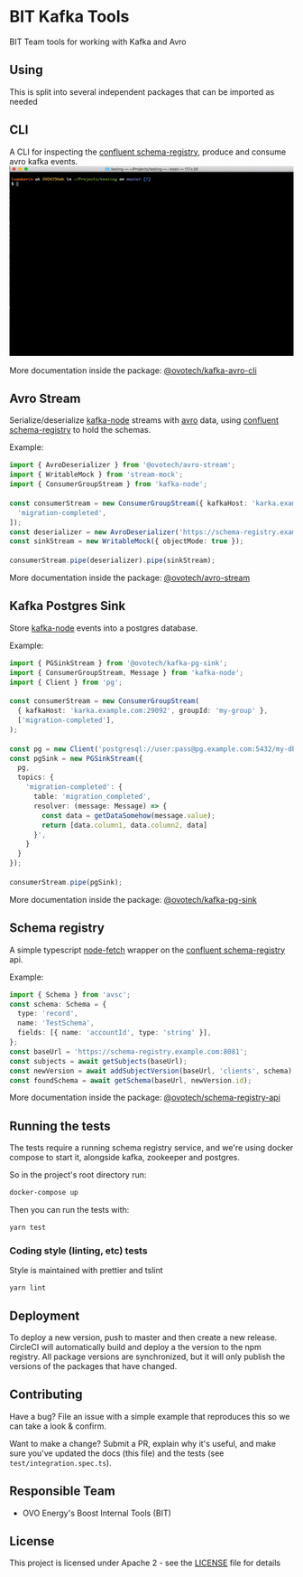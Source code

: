# BIT Kafka Tools

BIT Team tools for working with Kafka and Avro

## Using

This is split into several independent packages that can be imported as needed

## CLI

A CLI for inspecting the [confluent schema-registry](https://docs.confluent.io/current/schema-registry/docs/index.html), produce and consume avro kafka events.
![packages/kafka-avro-cli/README.md](assets/kac.gif)

More documentation inside the package:
[@ovotech/kafka-avro-cli](packages/kafka-avro-cli/README.md)

## Avro Stream

Serialize/deserialize [kafka-node](https://github.com/SOHU-Co/kafka-node) streams with [avro](https://avro.apache.org/docs/current/) data, using [confluent schema-registry](https://docs.confluent.io/current/schema-registry/docs/index.html) to hold the schemas.

Example:

```typescript
import { AvroDeserializer } from '@ovotech/avro-stream';
import { WritableMock } from 'stream-mock';
import { ConsumerGroupStream } from 'kafka-node';

const consumerStream = new ConsumerGroupStream({ kafkaHost: 'karka.example.com:29092', encoding: 'buffer' }, [
  'migration-completed',
]);
const deserializer = new AvroDeserializer('https://schema-registry.example.com:8081');
const sinkStream = new WritableMock({ objectMode: true });

consumerStream.pipe(deserializer).pipe(sinkStream);
```

More documentation inside the package:
[@ovotech/avro-stream](packages/avro-stream/README.md)

## Kafka Postgres Sink

Store [kafka-node](https://github.com/SOHU-Co/kafka-node) events into a postgres database.

Example:

```typescript
import { PGSinkStream } from '@ovotech/kafka-pg-sink';
import { ConsumerGroupStream, Message } from 'kafka-node';
import { Client } from 'pg';

const consumerStream = new ConsumerGroupStream(
  { kafkaHost: 'karka.example.com:29092', groupId: 'my-group' },
  ['migration-completed'],
);

const pg = new Client('postgresql://user:pass@pg.example.com:5432/my-db');
const pgSink = new PGSinkStream({
  pg,
  topics: {
    'migration-completed': {
      table: 'migration_completed',
      resolver: (message: Message) => {
        const data = getDataSomehow(message.value);
        return [data.column1, data.column2, data]
      }',
    }
  }
});

consumerStream.pipe(pgSink);
```

More documentation inside the package:
[@ovotech/kafka-pg-sink](packages/kafka-pg-sink/README.md)

## Schema registry

A simple typescript [node-fetch](https://github.com/bitinn/node-fetch) wrapper on the [confluent schema-registry](https://docs.confluent.io/current/schema-registry/docs/index.html) api.

Example:

```typescript
import { Schema } from 'avsc';
const schema: Schema = {
  type: 'record',
  name: 'TestSchema',
  fields: [{ name: 'accountId', type: 'string' }],
};
const baseUrl = 'https://schema-registry.example.com:8081';
const subjects = await getSubjects(baseUrl);
const newVersion = await addSubjectVersion(baseUrl, 'clients', schema);
const foundSchema = await getSchema(baseUrl, newVersion.id);
```

More documentation inside the package:
[@ovotech/schema-registry-api](packages/schema-registry-api/README.md)

## Running the tests

The tests require a running schema registry service, and we're using docker compose to start it, alongside kafka, zookeeper and postgres.

So in the project's root directory run:

```bash
docker-compose up
```

Then you can run the tests with:

```bash
yarn test
```

### Coding style (linting, etc) tests

Style is maintained with prettier and tslint

```
yarn lint
```

## Deployment

To deploy a new version, push to master and then create a new release. CircleCI will automatically build and deploy a the version to the npm registry.
All package versions are synchronized, but it will only publish the versions of the packages that have changed.

## Contributing

Have a bug? File an issue with a simple example that reproduces this so we can take a look & confirm.

Want to make a change? Submit a PR, explain why it's useful, and make sure you've updated the docs (this file) and the tests (see `test/integration.spec.ts`).

## Responsible Team

- OVO Energy's Boost Internal Tools (BIT)

## License

This project is licensed under Apache 2 - see the [LICENSE](LICENSE) file for details
